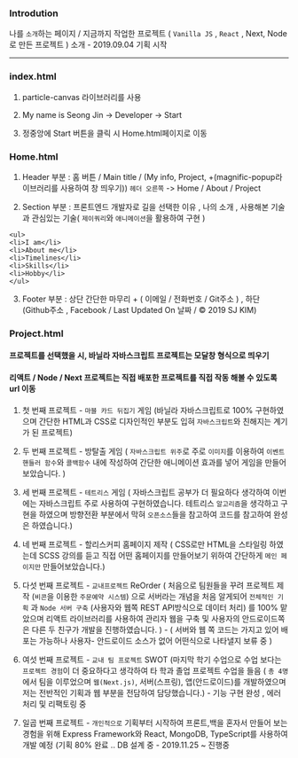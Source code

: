 ### Introdution

나를 `소개`하는 페이지 / 지금까지 작업한 프로젝트 ( `Vanilla JS` , `React` , Next, Node로 만든 프로젝트 ) 소개 - 2019.09.04 기획 시작

---

### index.html

1. particle-canvas 라이브러리를 사용

2. My name is Seong Jin -> Developer -> Start

3. 정중앙에 Start 버튼을 클릭 시 Home.html페이지로 이동

### Home.html

1. Header 부분 : 홈 버튼 / Main title / (My info, Project, +(magnific-popup라이브러리를 사용하여 창 띄우기)) `헤더 오른쪽` -> Home / About / Project

2) Section 부분 : 프론트엔드 개발자로 길을 선택한 이유 , 나의 소개 , 사용해본 기술과 관심있는 기술( `제이쿼리`와 `애니메이션`을 활용하여 구현 )

```
<ul>
<li>I am</li>
<li>About me</li>
<li>Timelines</li>
<li>Skills</li>
<li>Hobby</li>
</ul>
```

3. Footer 부분 : 상단 간단한 마무리 + ( 이메일 / 전화번호 / Git주소 ) , 하단 (Github주소 , Facebook / Last Updated On 날짜 / © 2019 SJ KIM)

### Project.html

#### 프로젝트를 선택했을 시, 바닐라 자바스크립트 프로젝트는 모달창 형식으로 띄우기

#### 리액트 / Node / Next 프로젝트는 직접 배포한 프로젝트를 직접 작동 해볼 수 있도록 url 이동

1. 첫 번째 프로젝트 - `마블 카드 뒤집기` 게임 (바닐라 자바스크립트로 100% 구현하였으며 간단한 HTML과 CSS로 디자인적인 부분도 입혀 `자바스크립트`와 친해지는 계기가 된 프로젝트)

2. 두 번째 프로젝트 - 방탈출 게임 ( `자바스크립트 위주`로 주로 `이미지`를 이용하여 `이벤트 핸들러 함수`와 `콜백함수` 내에 작성하여 간단한 애니메이션 효과를 넣어 게임을 만들어 보았습니다. )

3. 세 번째 프로젝트 - `테트리스` 게임 ( 자바스크립트 공부가 더 필요하다 생각하여 이번에는 자바스크립트 주로 사용하여 구현하였습니다. 테트리스 `알고리즘`을 생각하고 구현을 하였으며 방향전환 부분에서 막혀 `오픈소스`들을 참고하여 코드를 참고하여 완성은 하였습니다.)

4. 네 번째 프로젝트 - 할리스커피 홈페이지 제작 ( CSS로만 HTML을 스타일링 하였는데 SCSS 강의를 듣고 직접 어떤 홈페이지를 만들어보기 위하여 간단하게 `메인 페이지만` 만들어보았습니다.)

5. 다섯 번째 프로젝트 - `교내프로젝트` ReOrder ( 처음으로 팀원들을 꾸려 프로젝트 제작 (`비콘`을 이용한 `주문예약 시스템`) 으로 서버라는 개념을 처음 알게되어 `전체적인 기획` 과 `Node 서버 구축` (사용자와 웹쪽 REST API방식으로 데이터 처리) 를 100% 맡았으며 리액트 라이브러리를 사용하여 관리자 웹을 구축 및 사용자의 안드로이드쪽은 다른 두 친구가 개발을 진행하였습니다. ) - ( 서버와 웹 쪽 코드는 가지고 있어 배포는 가능하나 사용자- 안드로이드 소스가 없어 어떤식으로 나타낼지 보류 중 )

6. 여섯 번째 프로젝트 - `교내 팀 프로젝트` SWOT (마지막 학기 수업으로 수업 보다는 `프로젝트 경험`이 더 중요하다고 생각하여 타 학과 졸업 프로젝트 수업을 들음 ( `총 4명` 에서 팀을 이루었으며 `웹(Next.js)`, 서버(스프링), 앱(안드로이드)를 개발하였으며 저는 전반적인 기획과 웹 부분을 전담하여 담당했습니다.) - 기능 구현 완성 , 에러 처리 및 리팩토링 중

7. 일곱 번째 프로젝트 - `개인적으로` 기획부터 시작하여 프론트,백을 혼자서 만들어 보는 경험을 위해 Express Framework와 React, MongoDB, TypeScript를 사용하여 개발 예정 (기획 80% 완료 .. DB 설계 중 - 2019.11.25 ~ 진행중


